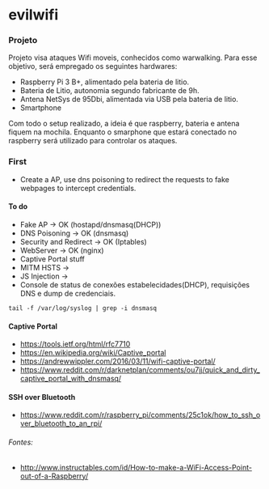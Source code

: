 # evilwifi
### Projeto
Projeto visa ataques Wifi moveis, conhecidos como warwalking. Para esse objetivo, será empregado os seguintes hardwares:
- Raspberry Pi 3 B+, alimentado pela bateria de litio.
- Bateria de Litio, autonomia segundo fabricante de 9h.
- Antena NetSys de 95Dbi, alimentada via USB pela bateria de litio.
- Smartphone

Com todo o setup realizado, a ideia é que raspberry, bateria e antena fiquem na mochila. Enquanto o smarphone que estará conectado no raspberry será utilizado para controlar os ataques. 



### First 
- Create a AP, use dns poisoning to redirect the requests to fake webpages to intercept credentials. 

#### To do 
- Fake AP -> OK (hostapd/dnsmasq(DHCP))
- DNS Poisoning -> OK (dnsmasq)
- Security and Redirect -> OK (Iptables)
- WebServer -> OK (nginx)
- Captive Portal stuff
- MITM HSTS -> 
- JS Injection -> 
- Console de status de conexões estabelecidades(DHCP), requisições DNS e dump de credenciais.

```
tail -f /var/log/syslog | grep -i dnsmasq
``` 
#### Captive Portal
- https://tools.ietf.org/html/rfc7710
- https://en.wikipedia.org/wiki/Captive_portal
- https://andrewwippler.com/2016/03/11/wifi-captive-portal/
- https://www.reddit.com/r/darknetplan/comments/ou7jj/quick_and_dirty_captive_portal_with_dnsmasq/

#### SSH over Bluetooth 
- https://www.reddit.com/r/raspberry_pi/comments/25c1ok/how_to_ssh_over_bluetooth_to_an_rpi/

###### Fontes:
- http://www.instructables.com/id/How-to-make-a-WiFi-Access-Point-out-of-a-Raspberry/
